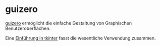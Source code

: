 # guizero

[guizero](https://lawsie.github.io/guizero) ermöglicht die 
einfache Gestaltung von Graphischen Benutzeroberflächen.

Eine [Einführung in tkinter](https://nbviewer.jupyter.org/github/tbs1-bo/software-101/blob/master/guizero/guizero.ipynb)
fasst die wesentliche Verwendung zusammen.
